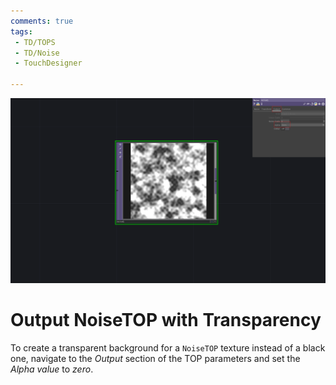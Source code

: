 ```yaml
---
comments: true
tags:
 - TD/TOPS
 - TD/Noise
 - TouchDesigner

---
```


![Settings to output NoiseTOP with Transparency](./img/OutputNoiseTextureAlpha.png)

# Output NoiseTOP with Transparency

To create a transparent background for a `NoiseTOP` texture instead of a black one, navigate to the *Output* section of the TOP parameters and set the *Alpha value* to *zero*.

